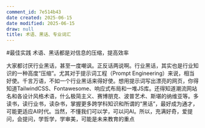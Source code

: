 ```yaml
---
comment_id: 7e514b43
date created: 2025-06-15
date modified: 2025-06-15
draw: null
title: 术语、黑话、专业词汇
---
```

#最佳实践   术语、黑话都是对信息的压缩，提高效率

大家都讨厌行业黑话，甚至一度嘲讽。正反话两说啊。行业黑话，其实也是行业知识的一种高度“压缩”。尤其对于提示词工程（Prompt Engineering）来说，相当好使。千言万语，不如一个行业黑话来得好使。想用提示词写出漂亮的网页，你得知道TailwindCSS、Fontawesome、响应式布局和一堆JS库。还得知道潮流网站名和各设计风格术语，什么极简主义、赛博朋克、波普艺术、斯堪的纳维亚等。多读书，读行业书，读杂书，掌握更多跨学科知识和所谓的“黑话”，最好成为通才，可能更适应AI时代。当然，不懂我们可以学，可以问Al。所以，充满好奇，爱提问，会提问，学哲学，学审美，可能是未来教育的重点
